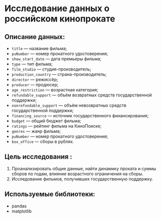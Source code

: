 # Исследование данных о российском кинопрокате
## Описание данных:
* `title` — название фильма;
* `puNumber` — номер прокатного удостоверения;
* `show_start_date` — дата премьеры фильма;
* `type` — тип фильма;
* `film_studio` — студия-производитель;
* `production_country` — страна-производитель;
* `director` — режиссёр;
* `producer` — продюсер;
* `age_restriction` — возрастная категория;
* `refundable_support` — объём возвратных средств государственной поддержки;
* `nonrefundable_support` — объём невозвратных средств государственной поддержки;
* `financing_source` — источник государственного финансирования;
* `budget` — общий бюджет фильма;
* `ratings` — рейтинг фильма на КиноПоиске;
* `genres` — жанр фильма;
* `puNumber` — номер прокатного удостоверения;
* `box_office` — сборы в рублях.
## Цель исследования :
1. Проанализировать общие данные, найти динамику проката и суммы сборов по годам, влияние возрастного ограничения на сборы.
2. Исследование фильмов, получивших государственную поддержку.
## Используемые библиотеки:
- pandas
- matplotlib
